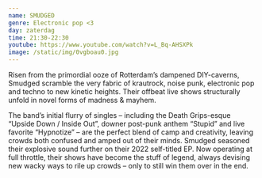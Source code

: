 ```yaml
---
name: SMUDGED
genre: Electronic pop <3
day: zaterdag
time: 21:30-22:30
youtube: https://www.youtube.com/watch?v=L_Bq-AHSXPk
image: /static/img/0vgboau0.jpg
---
```

Risen from the primordial ooze of Rotterdam’s dampened DIY-caverns, Smudged scramble the very fabric of krautrock, noise punk, electronic pop and techno to new kinetic heights. Their offbeat live shows structurally unfold in novel forms of madness & mayhem.


The band’s initial flurry of singles – including the Death Grips-esque “Upside Down / Inside Out”, downer post-punk anthem “Stupid” and live favorite “Hypnotize” – are the perfect blend of camp and creativity, leaving crowds both confused and amped out of their minds. Smudged seasoned their explosive sound further on their 2022 self-titled EP. Now operating at full throttle, their shows have become the stuff of legend, always devising new wacky ways to rile up crowds – only to still win them over in the end.